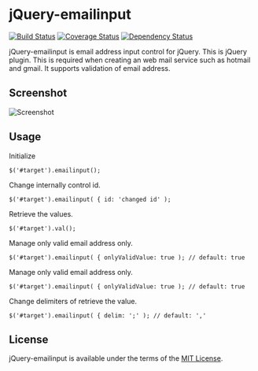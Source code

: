 # jQuery-emailinput
[![Build Status](https://travis-ci.org/jongha/jquery-emailinput.png?branch=master)](https://travis-ci.org/jongha/jquery-emailinput)
[![Coverage Status](https://coveralls.io/repos/jongha/jquery-emailinput/badge.png)](https://coveralls.io/r/jongha/jquery-emailinput)
[![Dependency Status](https://gemnasium.com/jongha/jquery-emailinput.png)](https://gemnasium.com/jongha/jquery-emailinput)

jQuery-emailinput is email address input control for jQuery. This is jQuery plugin. This is required when creating an web mail service such as hotmail and gmail. It supports validation of email address.

## Screenshot

![Screenshot](https://raw.github.com/jongha/jquery-emailinput/master/demo/screenshot.png)

## Usage

Initialize

```
$('#target').emailinput();
```

Change internally control id.

```
$('#target').emailinput( { id: 'changed id' );
```

Retrieve the values.

```
$('#target').val();
```

Manage only valid email address only.

```
$('#target').emailinput( { onlyValidValue: true ); // default: true
```

Manage only valid email address only.

```
$('#target').emailinput( { onlyValidValue: true ); // default: true
```

Change delimiters of retrieve the value.

```
$('#target').emailinput( { delim: ';' ); // default: ','
```

## License

jQuery-emailinput is available under the terms of the [MIT License](https://github.com/jongha/jquery-emailinput/blob/master/LICENSE).

